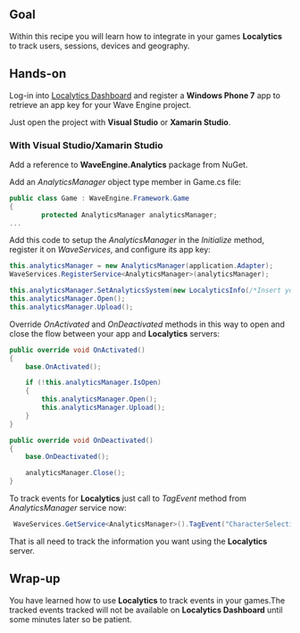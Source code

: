 ## Goal

Within this recipe you will learn how to integrate in your games **Localytics** to track users, sessions, devices and geography.

## Hands-on

Log-in into [Localytics Dashboard](http://www.localytics.com/) and register a **Windows Phone 7** app to retrieve an app key for your Wave Engine project.

Just open the project with **Visual Studio** or **Xamarin Studio**.

### With Visual Studio/Xamarin Studio

Add a reference to **WaveEngine.Analytics** package from NuGet.

Add an *AnalyticsManager* object type member in Game.cs file:

```C#
public class Game : WaveEngine.Framework.Game
{
        protected AnalyticsManager analyticsManager;
...
```

Add this code to setup the *AnalyticsManager* in the *Initialize* method, register it on *WaveServices*, and configure its app key:

```C#
this.analyticsManager = new AnalyticsManager(application.Adapter);
WaveServices.RegisterService<AnalyticsManager>(analyticsManager);

this.analyticsManager.SetAnalyticsSystem(new LocalyticsInfo(/*Insert your Localytics API KEY code here*/));
this.analyticsManager.Open();
this.analyticsManager.Upload();
```

Override *OnActivated* and *OnDeactivated* methods in this way to open and close the flow between your app and **Localytics** servers:
```C#
public override void OnActivated()
{
    base.OnActivated();

    if (!this.analyticsManager.IsOpen)
    {
        this.analyticsManager.Open();
        this.analyticsManager.Upload();
    }
}

public override void OnDeactivated()
{
    base.OnDeactivated();

    analyticsManager.Close();
}        
```
To track events for **Localytics** just call to *TagEvent* method from *AnalyticsManager* service now:

```C#
 WaveServices.GetService<AnalyticsManager>().TagEvent("CharacterSelection", "Character", "Spanker");
```

That is all need to track the information you want using the **Localytics** server.

## Wrap-up

You have learned how to use **Localytics** to track events in your games.The tracked events tracked will not be available on **Localytics Dashboard** until some minutes later so be patient.
